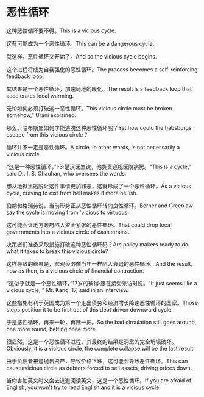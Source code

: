 # 恶性循环

<p><span class="chinese">这种恶性循环要不得。</span><span class="english">This is a vicious cycle.</span></p>

<p><span class="chinese">这有可能成为一个恶性循环。</span><span class="english">This can be a dangerous cycle.</span></p>

<p><span class="chinese">就这样，恶性循环又开始了。</span><span class="english">And so the vicious cycle begins.</span></p>

<p><span class="chinese">这个过程将成为自我强化的恶性循环。</span><span class="english">The process becomes a self-reinforcing feedback loop.</span></p>

<p><span class="chinese">其结果是一个恶性循环，加速局地的暖化。</span><span class="english">The result is a feedback loop that accelerates local warming.</span></p>

<p><span class="chinese">无论如何必须打破这一恶性循环。</span><span class="english">This vicious circle must be broken somehow,” Urani explained.</span></p>

<p><span class="chinese">那么，哈布斯堡如何才能逃脱这种恶性循环呢？</span><span class="english">Yet how could the habsburgs escape from this vicious circle ?</span></p>

<p><span class="chinese">循环并不一定是恶性循环。</span><span class="english">A circle, in other words, is not necessarily a vicious circle.</span></p>

<p><span class="chinese">“这是一种恶性循环，”I·S·楚汉医生说，他负责巡视医院病房。</span><span class="english">“This is a cycle,” said Dr. I. S. Chauhan, who oversees the wards.</span></p>

<p><span class="chinese">想从地狱里逃脱让这件事情更加罪恶，这就形成了一个恶性循环。</span><span class="english">As a vicious cycle, craving to exit from hell makes it more hellish.</span></p>

<p><span class="chinese">伯纳和格瑞劳说，当前形势正从恶性循环转向良性循环。</span><span class="english">Berner and Greenlaw say the cycle is moving from 'vicious to virtuous.</span></p>

<p><span class="chinese">这可能会让地方政府陷入资金紧张的恶性循环。</span><span class="english">That could drop local governments into a vicious circle of cash strains.</span></p>

<p><span class="chinese">决策者们准备采取措施打破这种恶性循环码？</span><span class="english">Are policy makers ready to do what it takes to break this vicious circle?</span></p>

<p><span class="chinese">这样导致的结果是，宏观经济像当年一样陷入衰退的恶性循环。</span><span class="english">And the result, now as then, is a vicious circle of financial contraction.</span></p>

<p><span class="chinese">“这似乎就是一个恶性循环，”17岁的彼得·康在接受采访时说。</span><span class="english">"It just seems like a vicious cycle, " Mr. Kang, 17, said in an interview.</span></p>

<p><span class="chinese">这些措施有利于英国成为第一个走出债务和经济增长降速恶性循环的国家。</span><span class="english">Those steps position it to be first out of this debt driven downward cycle.</span></p>

<p><span class="chinese">于是恶性循环，再来一轮，再赌一把。</span><span class="english">So the bad circulation still goes around, one more round, betting once more.</span></p>

<p><span class="chinese">很显然，这是一个恶性循环过程，其最终的结果是洞室的完全坍塌破坏。</span><span class="english">Obviously, it is a vicious circle, the complete collapse will be the last result.</span></p>

<p><span class="chinese">由于负债者被迫抛售资产，导致价格下跌，这可能会导致恶性循环。</span><span class="english">This can causeavicious circle as debtors forced to sell assets, driving prices down.</span></p>

<p><span class="chinese">当你害怕英文时又会去逃避阅读英文，这是一个恶性循环。</span><span class="english">If you are afraid of English, you won't try to read English and it is a vicious cycle.</span></p>

